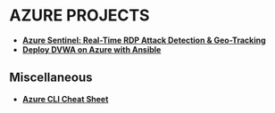 # AZURE PROJECTS
- **[Azure Sentinel: Real-Time RDP Attack Detection & Geo-Tracking](https://github.com/hhphu/azure-sentinels-siems.git)**
- **[Deploy DVWA on Azure with Ansible](https://github.com/hhphu/dvwa-deployment-ansible.git)**

## Miscellaneous
- **[Azure CLI Cheat Sheet](azure-cli-cheat-sheet.md)**
